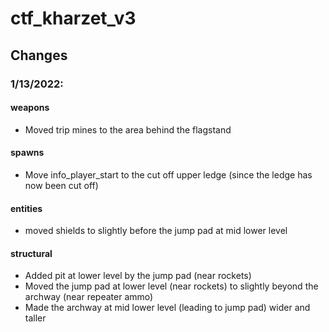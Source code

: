 # ctf_kharzet_v3

## Changes

### 1/13/2022:

#### weapons
- Moved trip mines to the area behind the flagstand

#### spawns
- Move info_player_start to the cut off upper ledge (since the ledge has now been cut off)

#### entities
- moved shields to slightly before the jump pad at mid lower level

#### structural
- Added pit at lower level by the jump pad (near rockets)
- Moved the jump pad at lower level (near rockets) to slightly beyond the archway (near repeater ammo)
- Made the archway at mid lower level (leading to jump pad) wider and taller
